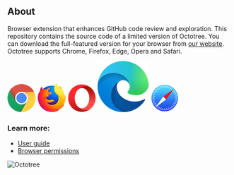 ## About

Browser extension that enhances GitHub code review and exploration. This repository contains the source code of a limited version of Octotree. You can download the full-featured version for your browser from [our website](https://www.octotree.io). Octotree supports Chrome, Firefox, Edge, Opera and Safari.

[![Chrome](docs/chrome.png "Chrome")](https://chrome.google.com/webstore/detail/octotree/bkhaagjahfmjljalopjnoealnfndnagc)
[![Firefox](docs/firefox.png "Firefox")](https://addons.mozilla.org/en-US/firefox/addon/octotree/)
[![Opera](docs/opera.png "Opera")](https://addons.opera.com/en/extensions/details/octotree/)
[![Edge](docs/edge.png "Edge")](https://microsoftedge.microsoft.com/addons/detail/octotree/joagmknfcgpikbadjkaikmnhpjadihjg?hl=en-US)
[![Safari](docs/safari.png "Safari")](https://itunes.apple.com/us/app/octotree-pro/id1457450145?mt=12)


### Learn more:

* [User guide](https://www.octotree.io/features)
* [Browser permissions](https://www.octotree.io/features#browser-permissions)

![Octotree](docs/demo.gif)
